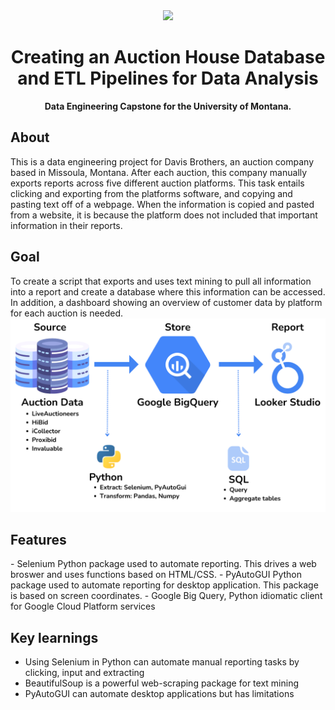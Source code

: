 <div align="center"><img src="https://davisbrothersauction.com/wp-content/uploads/2020/07/340x156Logo.png"></div>
<h1 align="center">Creating an Auction House Database and ETL Pipelines for Data Analysis</h1>
<p align="center"><strong>Data Engineering Capstone for the University of Montana. </strong>

<h2>About</h2>
This is a data engineering project for Davis Brothers, an auction company based in Missoula, Montana. After each auction, this company manually exports reports across five different auction platforms. This task entails clicking and exporting from the platforms software, and copying and pasting text off of a webpage. When the information is copied and pasted from a website, it is because the platform does not included that important information in their reports. 

<h2>Goal</h2>
To create a script that exports and uses text mining to pull all information into a report and create a database where this information can be accessed. In addition, a dashboard showing an overview of customer data by platform for each auction is needed. 

<div align="center"><img src="img.png"></div>

<h2>Features</h2>
- Selenium Python package used to automate reporting. This drives a web broswer and uses functions based on HTML/CSS. 
- PyAutoGUI Python package used to automate reporting for desktop application. This package is based on screen coordinates. 
- Google Big Query, Python idiomatic client for Google Cloud Platform services


<h2>Key learnings</h2>

- Using Selenium in Python can automate manual reporting tasks by clicking, input and extracting
- BeautifulSoup is a powerful web-scraping package for text mining 
- PyAutoGUI can automate desktop applications but has limitations 


